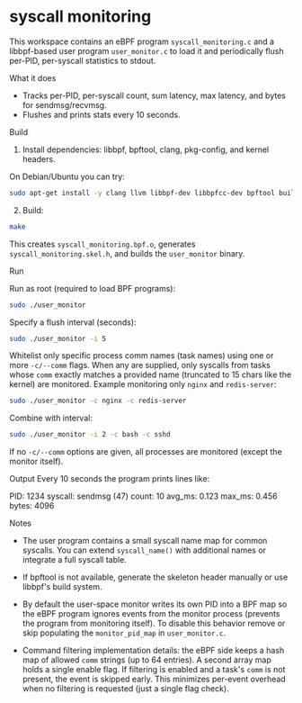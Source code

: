 # syscall monitoring

This workspace contains an eBPF program `syscall_monitoring.c` and a libbpf-based user program `user_monitor.c` to load it and periodically flush per-PID, per-syscall statistics to stdout.

What it does
- Tracks per-PID, per-syscall count, sum latency, max latency, and bytes for sendmsg/recvmsg.
- Flushes and prints stats every 10 seconds.

Build
1. Install dependencies: libbpf, bpftool, clang, pkg-config, and kernel headers.

On Debian/Ubuntu you can try:

```bash
sudo apt-get install -y clang llvm libbpf-dev libbpfcc-dev bpftool build-essential pkg-config linux-headers-$(uname -r)
```

2. Build:

```bash
make
```

This creates `syscall_monitoring.bpf.o`, generates `syscall_monitoring.skel.h`, and builds the `user_monitor` binary.

Run

Run as root (required to load BPF programs):

```bash
sudo ./user_monitor
```

Specify a flush interval (seconds):

```bash
sudo ./user_monitor -i 5
```

Whitelist only specific process comm names (task names) using one or more `-c/--comm` flags. When any are supplied, only syscalls from tasks whose `comm` exactly matches a provided name (truncated to 15 chars like the kernel) are monitored. Example monitoring only `nginx` and `redis-server`:

```bash
sudo ./user_monitor -c nginx -c redis-server
```

Combine with interval:

```bash
sudo ./user_monitor -i 2 -c bash -c sshd
```

If no `-c/--comm` options are given, all processes are monitored (except the monitor itself).

Output
Every 10 seconds the program prints lines like:

PID: 1234  syscall: sendmsg (47)  count: 10  avg_ms: 0.123  max_ms: 0.456  bytes: 4096

Notes
- The user program contains a small syscall name map for common syscalls. You can extend `syscall_name()` with additional names or integrate a full syscall table.
- If bpftool is not available, generate the skeleton header manually or use libbpf's build system.

- By default the user-space monitor writes its own PID into a BPF map so the eBPF program ignores events from the monitor process (prevents the program from monitoring itself). To disable this behavior remove or skip populating the `monitor_pid_map` in `user_monitor.c`.

- Command filtering implementation details: the eBPF side keeps a hash map of allowed `comm` strings (up to 64 entries). A second array map holds a single enable flag. If filtering is enabled and a task's `comm` is not present, the event is skipped early. This minimizes per-event overhead when no filtering is requested (just a single flag check).
